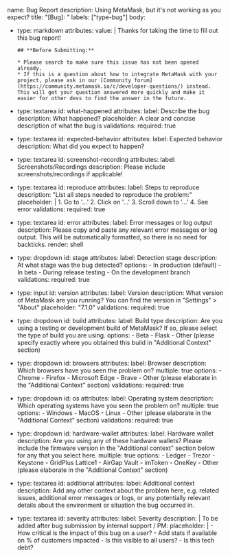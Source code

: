 name: Bug Report
description: Using MetaMask, but it's not working as you expect?
title: "[Bug]: "
labels: ["type-bug"]
body:
 - type: markdown
   attributes:
     value: |
       Thanks for taking the time to fill out this bug report!

       ## **Before Submitting:**

       * Please search to make sure this issue has not been opened already.
       * If this is a question about how to integrate MetaMask with your project, please ask in our [Community forum](https://community.metamask.io/c/developer-questions/) instead. This will get your question answered more quickly and make it easier for other devs to find the answer in the future.
 - type: textarea
   id: what-happened
   attributes:
     label: Describe the bug
     description: What happened?
     placeholder: A clear and concise description of what the bug is
   validations:
     required: true
 - type: textarea
   id: expected-behavior
   attributes:
     label: Expected behavior
     description: What did you expect to happen?
 - type: textarea
   id: screenshot-recording
   attributes:
     label: Screenshots/Recordings
     description: Please include screenshots/recordings if applicable!
 - type: textarea
   id: reproduce
   attributes:
     label: Steps to reproduce
     description: "List all steps needed to reproduce the problem:"
     placeholder: |
       1. Go to '...'
       2. Click on '...'
       3. Scroll down to '...'
       4. See error
   validations:
     required: true
 - type: textarea
   id: error
   attributes:
     label: Error messages or log output
     description: Please copy and paste any relevant error messages or log output. This will be automatically formatted, so there is no need for backticks.
     render: shell
 - type: dropdown
   id: stage
   attributes:
     label: Detection stage
     description: At what stage was the bug detected?
     options:
       - In production (default)
       - In beta
       - During release testing
       - On the development branch
   validations:
     required: true
 - type: input
   id: version
   attributes:
     label: Version
     description: What version of MetaMask are you running? You can find the version in "Settings" > "About"
     placeholder: "7.1.0"
   validations:
     required: true
 - type: dropdown
   id: build
   attributes:
     label: Build type
     description: Are you using a testing or development build of MetaMask? If so, please select the type of build you are using.
     options:
       - Beta
       - Flask
       - Other (please specify exactly where you obtained this build in "Additional Context" section)
 - type: dropdown
   id: browsers
   attributes:
     label: Browser
     description: Which browsers have you seen the problem on?
     multiple: true
     options:
       - Chrome
       - Firefox
       - Microsoft Edge
       - Brave
       - Other (please elaborate in the "Additional Context" section)
   validations:
     required: true
 - type: dropdown
   id: os
   attributes:
     label: Operating system
     description: Which operating systems have you seen the problem on?
     multiple: true
     options:
       - Windows
       - MacOS
       - Linux
       - Other (please elaborate in the "Additional Context" section)
   validations:
     required: true
 - type: dropdown
   id: hardware-wallet
   attributes:
     label: Hardware wallet
     description: Are you using any of these hardware wallets? Please include the firmware version in the "Additional context" section below for any that you select here.
     multiple: true
     options:
       - Ledger
       - Trezor
       - Keystone
       - GridPlus Lattice1
       - AirGap Vault
       - imToken
       - OneKey
       - Other (please elaborate in the "Additional Context" section)
 - type: textarea
   id: additional
   attributes:
     label: Additional context
     description: Add any other context about the problem here, e.g. related issues, additional error messages or logs, or any potentially relevant details about the environment or situation the bug occurred in.
 - type: textarea
   id: severity
   attributes:
     label: Severity
     description: |
       To be added after bug submission by internal support / PM:
     placeholder: |
       - How critical is the impact of this bug on a user?
       - Add stats if available on % of customers impacted
       - Is this visible to all users?
       - Is this tech debt?